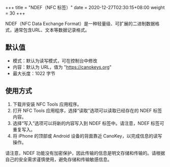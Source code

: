 +++
title = "NDEF（NFC 标签）"
date =  2020-12-27T02:30:15+08:00
weight = 30
+++

NDEF（NFC Data Exchange Format）是一种轻量级、可扩展的二进制数据格式，通常包含URL、文本等数据记录格式。

## 默认值

* 模式：默认为读写模式，可在控制台中修改
* 内容：默认为 URL，值为 "https://canokeys.org"
* 最大长度：1022 字节

## 使用方式

1. 下载并安装 NFC Tools 应用程序。
2. 打开 NFC Tools 应用程序，选择“读取”选项可以读取已经存在的 NDEF 标签内容。
3. 选择“写入”选项可以将新的内容写入到 NDEF 标签中。请注意，NDEF 标签可重复写入。
4. 将 iPhone 的顶部或 Android 设备的背面靠近 CanoKey，以完成信息的读写操作。

请注意，NDEF 功能没有加密保护，因此传输的信息是明文存储和传输的。请根据自己的安全需求谨慎使用，避免存储和传输敏感信息。
